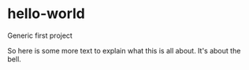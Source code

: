 # hello-world
Generic first project

So here is some more text to explain what this is all about.  It's about the bell.
